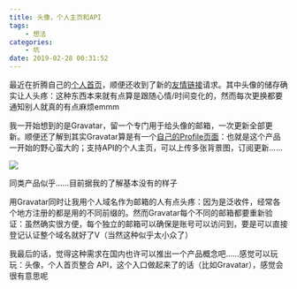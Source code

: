```yaml
---
title: 头像，个人主页和API
tags: 
    - 想法
categories:
    - 坑
date: 2019-02-28 00:31:52
---
```


最近在折腾自己的[个人首页](https://never.pet)，顺便还收到了新的[友情链接](https://blog.never.pet/friends)请求。其中头像的储存确实让人头疼：这种东西本来就有点算是跟随心情/时间变化的，然而每次更换都要通知别人就真的有点麻烦emmm

我一开始想到的是Gravatar，留一个专门用于给头像的邮箱，一次更新全部更新。顺便还了解到其实Gravatar算是有一个[自己的Profile页面](https://en.gravatar.com/support/about-profiles/)：也就是这个产品一开始的野心蛮大的；支持API的个人主页，可以上传多张背景图，订阅更新……

![](https://en.gravatar.com/images/support-matts-profile.png)

同类产品似乎……目前据我的了解基本没有的样子

用Gravatar同时让我用个人域名作为邮箱的人有点头疼：因为是泛收件，经常各个地方注册的都是用的不同前缀的。然而Gravatar每个不同的邮箱都要重新验证：虽然确实很方便，每个独立的邮箱可以确保是账号可以访问到，要是可以直接登记认证整个域名就好了V（当然这种似乎太小众了）

我最后的话，觉得这种需求在国内也许可以推出一个产品概念吧……感觉可以玩玩：头像，个人首页整合 API，这个入口做起来了的话（比如Gravatar），感觉会很有意思呢
<!--stackedit_data:
eyJoaXN0b3J5IjpbLTE5NDQwODAyNDhdfQ==
-->